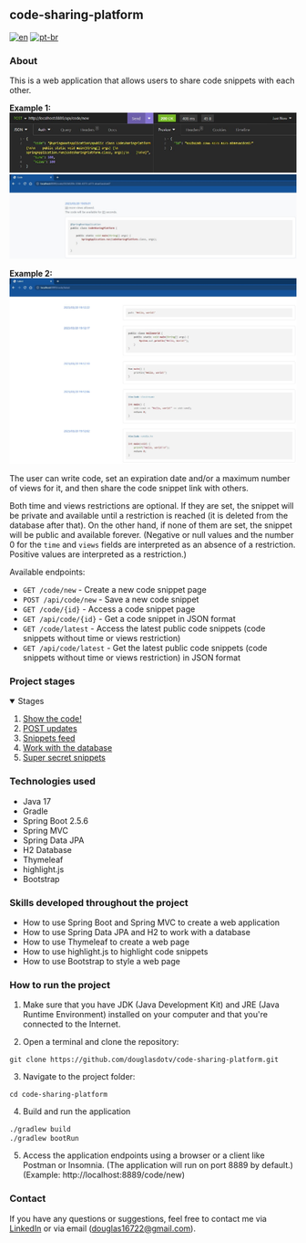 ## code-sharing-platform

[![en](https://img.shields.io/badge/lang-en-red.svg)](https://github.com/douglasdotv/code-sharing-platform/blob/master/README.md)
[![pt-br](https://img.shields.io/badge/lang-pt--br-green.svg)](https://github.com/douglasdotv/code-sharing-platform/blob/master/README.pt-br.md)

### About
This is a web application that allows users to share code snippets with each other.

**Example 1:**
![Screenshot 1](./screenshots/codesharingplatform1.jpg)
![Screenshot 2](./screenshots/codesharingplatform2.jpg)

**Example 2:**
![Screenshot 3](./screenshots/codesharingplatform3.jpg)

The user can write code, set an expiration date and/or a maximum number of views for it, and then share the code snippet link with others.

Both time and views restrictions are optional.
If they are set, the snippet will be private and available until a restriction is reached (it is deleted from the database after that).
On the other hand, if none of them are set, the snippet will be public and available forever.
(Negative or null values and the number 0 for the `time` and `views` fields are interpreted as an absence of a restriction. Positive values are interpreted as a restriction.)

Available endpoints:

* `GET /code/new` - Create a new code snippet page
* `POST /api/code/new` - Save a new code snippet
* `GET /code/{id}` - Access a code snippet page
* `GET /api/code/{id}` - Get a code snippet in JSON format
* `GET /code/latest` - Access the latest public code snippets (code snippets without time or views restriction)
* `GET /api/code/latest` - Get the latest public code snippets (code snippets without time or views restriction) in JSON format

### Project stages
<details open="open">
  <summary>Stages</summary>
  <ol>
  <li><a href="https://hyperskill.org/projects/130/stages/692/implement">Show the code!</a></li>
  <li><a href="https://hyperskill.org/projects/130/stages/693/implement">POST updates</a></li>
  <li><a href="https://hyperskill.org/projects/130/stages/694/implement">Snippets feed</a></li>
  <li><a href="https://hyperskill.org/projects/130/stages/695/implement">Work with the database</a></li>
  <li><a href="https://hyperskill.org/projects/130/stages/696/implement">Super secret snippets</a></li>
  </ol>
</details>

### Technologies used
* Java 17
* Gradle
* Spring Boot 2.5.6
* Spring MVC
* Spring Data JPA
* H2 Database
* Thymeleaf
* highlight.js
* Bootstrap

### Skills developed throughout the project
* How to use Spring Boot and Spring MVC to create a web application
* How to use Spring Data JPA and H2 to work with a database
* How to use Thymeleaf to create a web page
* How to use highlight.js to highlight code snippets
* How to use Bootstrap to style a web page

### How to run the project
1. Make sure that you have JDK (Java Development Kit) and JRE (Java Runtime Environment) installed on your computer and that you're connected to the Internet.

2. Open a terminal and clone the repository:
```
git clone https://github.com/douglasdotv/code-sharing-platform.git
```

3. Navigate to the project folder:
```
cd code-sharing-platform
```

4. Build and run the application
```
./gradlew build
./gradlew bootRun
```

5. Access the application endpoints using a browser or a client like Postman or Insomnia.
   (The application will run on port 8889 by default.)  
   (Example: http://localhost:8889/code/new)

### Contact
If you have any questions or suggestions, feel free to contact me via [LinkedIn](https://www.linkedin.com/in/douglasdotv/) or via email (douglas16722@gmail.com).